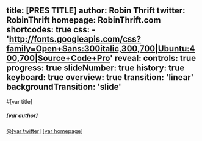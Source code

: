 title: [PRES TITLE]
author: Robin Thrift
twitter: RobinThrift
homepage: RobinThrift.com
shortcodes: true
css:
    - 'http://fonts.googleapis.com/css?family=Open+Sans:300italic,300,700|Ubuntu:400,700|Source+Code+Pro'
reveal:
    controls: true
    progress: true
    slideNumber: true
    history: true
    keyboard: true
    overview: true
    transition: 'linear'
    backgroundTransition: 'slide'
--

#[var title]

<div class="author-info">
    <h5>[var author]</h5>
    <a href="http://twitter.com/[var twitter]">@[var twitter]</a>
    <a href="http://[var homepage]">[var homepage]</a>
</div>

